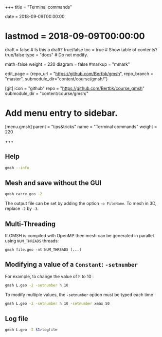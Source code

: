 +++
title = "Terminal commands"

date = 2018-09-09T00:00:00
# lastmod = 2018-09-09T00:00:00

draft = false  # Is this a draft? true/false
toc = true  # Show table of contents? true/false
type = "docs"  # Do not modify.

math=false
weight = 220
diagram = false
#markup = "mmark"


edit_page = {repo_url = "https://github.com/Bertbk/gmsh", repo_branch = "master", submodule_dir="content/course/gmsh/"}

[git]
  icon = "github"
  repo = "https://github.com/Bertbk/course_gmsh"
  submodule_dir = "content/course/gmsh/"
  

# Add menu entry to sidebar.
[menu.gmsh]
  parent = "tips&tricks"
  name = "Terminal commands"
  weight = 220

+++

## Help

```bash
gmsh --info
```

## Mesh and save without the GUI

```bash
gmsh carre.geo -2
```
The output file can be set by adding the option `-o FileName`. To mesh in 3D, replace `-2` by `-3`.

## Multi-Threading

If GMSH is compiled with OpenMP then mesh can be generated in parallel using `NUM_THREADS` threads:
```
gmsh file.geo -nt NUM_THREADS [...]
```

##  Modifying a value of a `Constant`: `-setnumber`

For example, to change the value of `h` to 10 :
```bash
gmsh L.geo -2 -setnumber h 10
```
To modify multiple values, the `-setnumber` option must be typed each time
```bash
gmsh L.geo -2 -setnumber h 10 -setnumber xmax 50
```

## Log file

```bash
gmsh L.geo -2 $1>logfile
```
